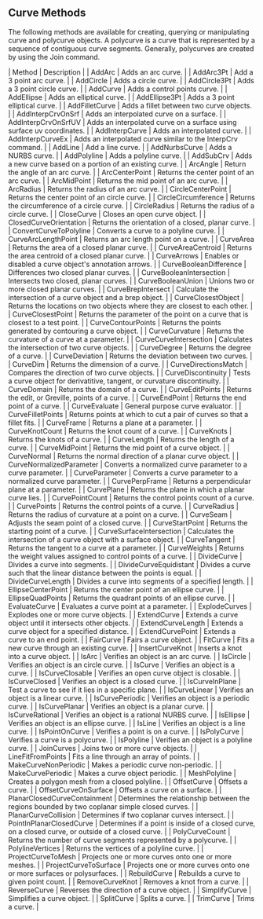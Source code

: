 ## Curve Methods

The following methods are available for creating, querying or manipulating curve and polycurve objects.  A polycurve is a curve that is represented by a sequence of contiguous curve segments.  Generally, polycurves are created by using the Join command.  
 
| Method | Description |
| AddArc | Adds an arc curve. |
| AddArc3Pt | Add a 3 point arc curve. |
| AddCircle | Adds a circle curve. |
| AddCircle3Pt | Adds a 3 point circle curve. |
| AddCurve | Adds a control points curve. |
| AddEllipse | Adds an elliptical curve. |
| AddEllipse3Pt | Adds a 3 point elliptical curve. |
| AddFilletCurve | Adds a fillet between two curve objects. |
| AddInterpCrvOnSrf | Adds an interpolated curve on a surface. |
| AddInterpCrvOnSrfUV | Adds an interpolated curve on a surface using surface uv coordinates. |
| AddInterpCurve | Adds an interpolated curve. |
| AddInterpCurveEx | Adds an interpolated curve similar to the InterpCrv command. |
| AddLine | Add a line curve. |
| AddNurbsCurve | Adds a NURBS curve. |
| AddPolyline | Adds a polyline curve. |
| AddSubCrv | Adds a new curve based on a portion of an existing curve. |
| ArcAngle | Return the angle of an arc curve. |
| ArcCenterPoint | Returns the center point of an arc curve. |
| ArcMidPoint | Returns the mid point of an arc curve. |
| ArcRadius | Returns the radius of an arc curve. |
| CircleCenterPoint | Returns the center point of an circle curve. |
| CircleCircumference | Returns the circumference of a circle curve. |
| CircleRadius | Returns the radius of a circle curve. |
| CloseCurve | Closes an open curve object. |
| ClosedCurveOrientation | Returns the orientation of a closed, planar curve. |
| ConvertCurveToPolyline | Converts a curve to a polyline curve. |
| CurveArcLengthPoint | Returns an arc length point on a curve. |
| CurveArea | Returns the area of a closed planar curve. |
| CurveAreaCentroid | Returns the area centroid of a closed planar curve. |
| CurveArrows | Enables or disabled a curve object's annotation arrows. |
| CurveBooleanDifference | Differences two closed planar curves. |
| CurveBooleanIntersection | Intersects two closed, planar curves. |
| CurveBooleanUnion | Unions two or more closed planar curves. |
| CurveBrepIntersect | Calculate the intersection of a curve object and a brep object. |
| CurveClosestObject | Returns the locations on two objects where they are closest to each other. |
| CurveClosestPoint | Returns the parameter of the point on a curve that is closest to a test point. |
| CurveContourPoints | Returns the points generated by contouring a curve object. |
| CurveCurvature | Returns the curvature of a curve at a parameter. |
| CurveCurveIntersection | Calculates the intersection of two curve objects. |
| CurveDegree | Returns the degree of a curve. |
| CurveDeviation | Returns the deviation between two curves. |
| CurveDim | Returns the dimension of a curve. |
| CurveDirectionsMatch | Compares the direction of two curve objects. |
| CurveDiscontinuity | Tests a curve object for derivatitive, tangent, or curvature discontinuity. |
| CurveDomain | Returns the domain of a curve. |
| CurveEditPoints | Returns the edit, or Greville, points of a curve. |
| CurveEndPoint | Returns the end point of a curve. |
| CurveEvaluate | General purpose curve evaluator. |
| CurveFilletPoints | Returns points at which to cut a pair of curves so that a fillet fits. |
| CurveFrame | Returns a plane at a parameter. |
| CurveKnotCount | Returns the knot count of a curve. |
| CurveKnots | Returns the knots of a curve. |
| CurveLength | Returns the length of a curve. |
| CurveMidPoint | Returns the mid point of a curve object. |
| CurveNormal | Returns the normal direction of a planar curve object. |
| CurveNormalizedParameter | Converts a normalized curve parameter to a curve parameter. |
| CurveParameter | Converts a curve parameter to a normalized curve parameter. |
| CurvePerpFrame | Returns a perpendicular plane at a parameter. |
| CurvePlane | Returns the plane in which a planar curve lies. |
| CurvePointCount | Returns the control points count of a curve. |
| CurvePoints | Returns the control points of a curve. |
| CurveRadius | Returns the radius of curvature at a point on a curve. |
| CurveSeam | Adjusts the seam point of a closed curve. |
| CurveStartPoint | Returns the starting point of a curve. |
| CurveSurfaceIntersection | Calculates the intersection of a curve object with a surface object. |
| CurveTangent | Returns the tangent to a curve at a parameter. |
| CurveWeights | Returns the weight values assigned to control points of a curve. |
| DivideCurve | Divides a curve into segments. |
| DivideCurveEquidistant | Divides a curve such that the linear distance between the points is equal. |
| DivideCurveLength | Divides a curve into segments of a specified length. |
| EllipseCenterPoint | Returns the center point of an ellipse curve. |
| EllipseQuadPoints | Returns the quadrant points of an ellipse curve. |
| EvaluateCurve | Evaluates a curve point at a parameter. |
| ExplodeCurves | Explodes one or more curve objects. |
| ExtendCurve | Extends a curve object until it intersects other objects. |
| ExtendCurveLength | Extends a curve object for a specified distance. |
| ExtendCurvePoint | Extends a curve to an end point. |
| FairCurve | Fairs a curve object. |
| FitCurve | Fits a new curve through an existing curve. |
| InsertCurveKnot | Inserts a knot into a curve object. |
| IsArc | Verifies an object is an arc curve. |
| IsCircle | Verifies an object is an circle curve. |
| IsCurve | Verifies an object is a curve. |
| IsCurveClosable | Verifies an open curve object is closable. |
| IsCurveClosed | Verifies an object is a closed curve. |
| IsCurveInPlane | Test a curve to see if it lies in a specific plane. |
| IsCurveLinear | Verifies an object is a linear curve. |
| IsCurvePeriodic | Verifies an object is a periodic curve. |
| IsCurvePlanar | Verifies an object is a planar curve. |
| IsCurveRational | Verifies an object is a rational NURBS curve. |
| IsEllipse | Verifies an object is an ellipse curve. |
| IsLine | Verifies an object is a line curve. |
| IsPointOnCurve | Verifies a point is on a curve. |
| IsPolyCurve | Verifies a curve is a polycurve. |
| IsPolyline | Verifies an object is a polyline curve. |
| JoinCurves | Joins two or more curve objects. |
| LineFitFromPoints | Fits a line through an array of points. |
| MakeCurveNonPeriodic | Makes a periodic curve non-periodic. |
| MakeCurvePeriodic | Makes a curve object periodic. |
| MeshPolyline | Creates a polygon mesh from a closed polyline. |
| OffsetCurve | Offsets a curve. |
| OffsetCurveOnSurface | Offsets a curve on a surface. |
| PlanarClosedCurveContainment | Determines the relationship between the regions bounded by two coplanar simple closed curves. |
| PlanarCurveCollision | Determines if two coplanar curves intersect. |
| PointInPlanarClosedCurve | Determines if a point is inside of a closed curve, on a closed curve, or outside of a closed curve. |
| PolyCurveCount | Returns the number of curve segments represented by a polycurve. |
| PolylineVertices | Returns the vertices of a polyline curve. |
| ProjectCurveToMesh | Projects one or more curves onto one or more meshes. |
| ProjectCurveToSurface | Projects one or more curves onto one or more surfaces or polysurfaces. |
| RebuildCurve | Rebuilds a curve to given point count. |
| RemoveCurveKnot | Removes a knot from a curve. |
| ReverseCurve | Reverses the direction of a curve object. |
| SimplifyCurve | Simplifies a curve object. |
| SplitCurve | Splits a curve. |
| TrimCurve | Trims a curve. |
